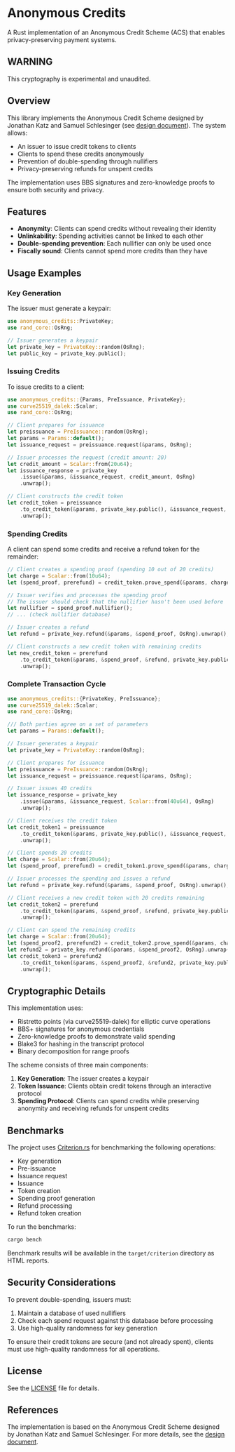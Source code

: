 # Anonymous Credits

A Rust implementation of an Anonymous Credit Scheme (ACS) that enables
privacy-preserving payment systems.

## WARNING

This cryptography is experimental and unaudited.

## Overview

This library implements the Anonymous Credit Scheme designed by Jonathan Katz
and Samuel Schlesinger (see [design document](docs/design.pdf)). The system
allows:

- An issuer to issue credit tokens to clients
- Clients to spend these credits anonymously
- Prevention of double-spending through nullifiers
- Privacy-preserving refunds for unspent credits

The implementation uses BBS signatures and zero-knowledge proofs to ensure both
security and privacy.

## Features

- **Anonymity**: Clients can spend credits without revealing their identity
- **Unlinkability**: Spending activities cannot be linked to each other
- **Double-spending prevention**: Each nullifier can only be used once
- **Fiscally sound**: Clients cannot spend more credits than they have

## Usage Examples

### Key Generation

The issuer must generate a keypair:

```rust
use anonymous_credits::PrivateKey;
use rand_core::OsRng;

// Issuer generates a keypair
let private_key = PrivateKey::random(OsRng);
let public_key = private_key.public();
```

### Issuing Credits

To issue credits to a client:

```rust
use anonymous_credits::{Params, PreIssuance, PrivateKey};
use curve25519_dalek::Scalar;
use rand_core::OsRng;

// Client prepares for issuance
let preissuance = PreIssuance::random(OsRng);
let params = Params::default();
let issuance_request = preissuance.request(&params, OsRng);

// Issuer processes the request (credit amount: 20)
let credit_amount = Scalar::from(20u64);
let issuance_response = private_key
    .issue(&params, &issuance_request, credit_amount, OsRng)
    .unwrap();

// Client constructs the credit token
let credit_token = preissuance
    .to_credit_token(&params, private_key.public(), &issuance_request, &issuance_response)
    .unwrap();
```

### Spending Credits

A client can spend some credits and receive a refund token for the remainder:

```rust
// Client creates a spending proof (spending 10 out of 20 credits)
let charge = Scalar::from(10u64);
let (spend_proof, prerefund) = credit_token.prove_spend(&params, charge, OsRng);

// Issuer verifies and processes the spending proof
// The issuer should check that the nullifier hasn't been used before
let nullifier = spend_proof.nullifier();
// ... (check nullifier database)

// Issuer creates a refund
let refund = private_key.refund(&params, &spend_proof, OsRng).unwrap();

// Client constructs a new credit token with remaining credits
let new_credit_token = prerefund
    .to_credit_token(&params, &spend_proof, &refund, private_key.public())
    .unwrap();
```

### Complete Transaction Cycle

```rust
use anonymous_credits::{PrivateKey, PreIssuance};
use curve25519_dalek::Scalar;
use rand_core::OsRng;

/// Both parties agree on a set of parameters
let params = Params::default();

// Issuer generates a keypair
let private_key = PrivateKey::random(OsRng);

// Client prepares for issuance
let preissuance = PreIssuance::random(OsRng);
let issuance_request = preissuance.request(&params, OsRng);

// Issuer issues 40 credits
let issuance_response = private_key
    .issue(&params, &issuance_request, Scalar::from(40u64), OsRng)
    .unwrap();

// Client receives the credit token
let credit_token1 = preissuance
    .to_credit_token(&params, private_key.public(), &issuance_request, &issuance_response)
    .unwrap();

// Client spends 20 credits
let charge = Scalar::from(20u64);
let (spend_proof, prerefund) = credit_token1.prove_spend(&params, charge, OsRng);

// Issuer processes the spending and issues a refund
let refund = private_key.refund(&params, &spend_proof, OsRng).unwrap();

// Client receives a new credit token with 20 credits remaining
let credit_token2 = prerefund
    .to_credit_token(&params, &spend_proof, &refund, private_key.public())
    .unwrap();

// Client can spend the remaining credits
let charge = Scalar::from(20u64);
let (spend_proof2, prerefund2) = credit_token2.prove_spend(&params, charge, OsRng);
let refund2 = private_key.refund(&params, &spend_proof2, OsRng).unwrap();
let credit_token3 = prerefund2
    .to_credit_token(&params, &spend_proof2, &refund2, private_key.public())
    .unwrap();
```

## Cryptographic Details

This implementation uses:

- Ristretto points (via curve25519-dalek) for elliptic curve operations
- BBS+ signatures for anonymous credentials
- Zero-knowledge proofs to demonstrate valid spending
- Blake3 for hashing in the transcript protocol
- Binary decomposition for range proofs

The scheme consists of three main components:
1. **Key Generation**: The issuer creates a keypair
2. **Token Issuance**: Clients obtain credit tokens through an interactive protocol
3. **Spending Protocol**: Clients can spend credits while preserving anonymity and receiving refunds for unspent credits

## Benchmarks

The project uses [Criterion.rs](https://github.com/bheisler/criterion.rs) for benchmarking the following operations:

- Key generation
- Pre-issuance
- Issuance request
- Issuance
- Token creation
- Spending proof generation
- Refund processing
- Refund token creation

To run the benchmarks:

```bash
cargo bench
```

Benchmark results will be available in the `target/criterion` directory as HTML reports.

## Security Considerations

To prevent double-spending, issuers must:
1. Maintain a database of used nullifiers
2. Check each spend request against this database before processing
3. Use high-quality randomness for key generation

To ensure their credit tokens are secure (and not already spent), clients must
use high-quality randomness for all operations.

## License

See the [LICENSE](LICENSE) file for details.

## References

The implementation is based on the Anonymous Credit Scheme designed by Jonathan
Katz and Samuel Schlesinger. For more details, see the [design
document](docs/design.pdf).
